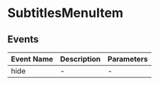 # SubtitlesMenuItem

## Events

<!-- @vuese:SubtitlesMenuItem:events:start -->
|Event Name|Description|Parameters|
|---|---|---|
|hide|-|-|

<!-- @vuese:SubtitlesMenuItem:events:end -->
